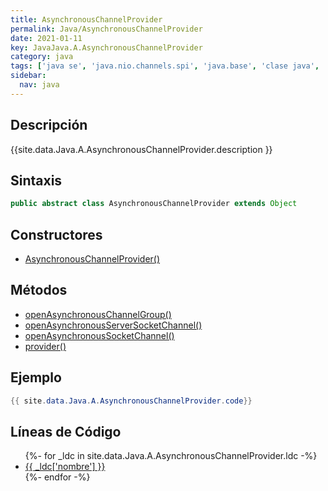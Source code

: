 ```yaml
---
title: AsynchronousChannelProvider
permalink: Java/AsynchronousChannelProvider
date: 2021-01-11
key: JavaJava.A.AsynchronousChannelProvider
category: java
tags: ['java se', 'java.nio.channels.spi', 'java.base', 'clase java', 'Java 1.7']
sidebar: 
  nav: java
---
```


## Descripción
{{site.data.Java.A.AsynchronousChannelProvider.description }}

## Sintaxis
~~~java
public abstract class AsynchronousChannelProvider extends Object
~~~

## Constructores
* [AsynchronousChannelProvider()](/Java/AsynchronousChannelProvider/AsynchronousChannelProvider/)

## Métodos
* [openAsynchronousChannelGroup()](/Java/AsynchronousChannelProvider/openAsynchronousChannelGroup)
* [openAsynchronousServerSocketChannel()](/Java/AsynchronousChannelProvider/openAsynchronousServerSocketChannel)
* [openAsynchronousSocketChannel()](/Java/AsynchronousChannelProvider/openAsynchronousSocketChannel)
* [provider()](/Java/AsynchronousChannelProvider/provider)

## Ejemplo
~~~java
{{ site.data.Java.A.AsynchronousChannelProvider.code}}
~~~

## Líneas de Código
<ul>
{%- for _ldc in site.data.Java.A.AsynchronousChannelProvider.ldc -%}
   <li>
       <a href="{{_ldc['url'] }}">{{ _ldc['nombre'] }}</a>
   </li>
{%- endfor -%}
</ul>
